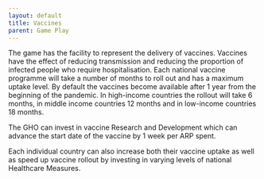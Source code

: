 ```yaml
---
layout: default
title: Vaccines
parent: Game Play
---
```


The game has the facility to represent the delivery of vaccines. Vaccines have the effect of reducing transmission and reducing the proportion of 
infected people who require hospitalisation. Each national vaccine programme will take a number of months to roll out and has a maximum uptake level. 
By default the vaccines become available after 1 year from the beginning of the pandemic. In high-income countries the rollout will 
take 6 months, in middle income countries 12 months and in low-income countries 18 months. 

The GHO can invest in vaccine Research and Development which can advance the start date of the vaccine by 1 week per ARP spent.

Each individual country can also increase both their vaccine uptake as well as speed up vaccine rollout by investing in varying levels of national Healthcare Measures.
